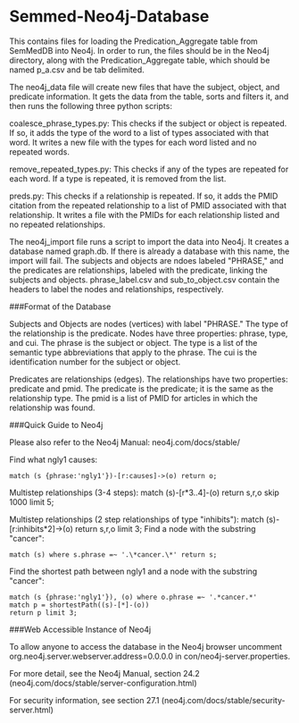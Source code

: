 # Semmed-Neo4j-Database

This contains files for loading the Predication_Aggregate table from SemMedDB into Neo4j.  In order to run, the files should be in the Neo4j directory, along with the Predication_Aggregate table, which should be named p_a.csv and be tab delimited.

The neo4j_data file will create new files that have the subject, object, and predicate information.  It gets the data from the table, sorts and filters it, and then runs the following three python scripts:

  coalesce_phrase_types.py: This checks if the subject or object is repeated.  If so, it adds the type of the word to a list of types associated with that word.  It writes a new file with the types for each word listed and no repeated words.

  remove_repeated_types.py: This checks if any of the types are repeated for each word.  If a type is repeated, it is removed from the list.

  preds.py: This checks if a relationship is repeated.  If so, it adds the PMID citation from the repeated relationship to a list of PMID associated with that relationship.  It writes a file with the PMIDs for each relationship listed and no repeated relationships.

The neo4j_import file runs a script to import the data into Neo4j.  It creates a database named graph.db.  If there is already a database with this name, the import will fail.  The subjects and objects are ndoes labeled "PHRASE," and the predicates are relationships, labeled with the predicate, linking the subjects and objects.
phrase_label.csv and sub_to_object.csv contain the headers to label the nodes and relationships, respectively.

###Format of the Database

Subjects and Objects are nodes (vertices) with label "PHRASE."  The type of the relationship is the predicate.  Nodes have three properties: phrase, type, and cui.  The phrase is the subject or object.  The type is a list of the semantic type abbreviations that apply to the phrase.  The cui is the identification number for the subject or object.

Predicates are relationships (edges).  The relationships have two properties: predicate and pmid.  The predicate is the predicate; it is the same as the relationship type.  The pmid is a list of PMID for articles in which the relationship was found.

###Quick Guide to Neo4j

Please also refer to the Neo4j Manual: neo4j.com/docs/stable/

Find what ngly1 causes:

    match (s {phrase:'ngly1'})-[r:causes]->(o) return o;

Multistep relationships (3-4 steps):
    match (s)-[r*3..4]-(o) return s,r,o skip 1000 limit 5;

Multistep relationships (2 step relationships of type "inhibits"):
    match (s)-[r:inhibits*2]->(o) return s,r,o limit 3;
Find a node with the substring "cancer":

    match (s) where s.phrase =~ '.\*cancer.\*' return s;

Find the shortest path between ngly1 and a node with the substring "cancer":

    match (s {phrase:'ngly1'}), (o) where o.phrase =~ '.*cancer.*'
    match p = shortestPath((s)-[*]-(o))
    return p limit 3;

###Web Accessible Instance of Neo4j

To allow anyone to access the database in the Neo4j browser uncomment
    org.neo4j.server.webserver.address=0.0.0.0
in con/neo4j-server.properties.

For more detail, see the Neo4j Manual, section 24.2 (neo4j.com/docs/stable/server-configuration.html)

For security information, see section 27.1 (neo4j.com/docs/stable/security-server.html)
